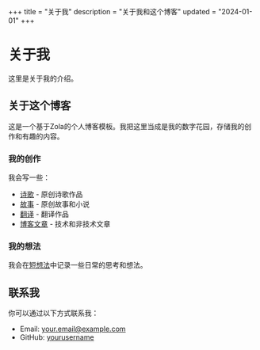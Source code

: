 +++
title = "关于我"
description = "关于我和这个博客"
updated = "2024-01-01"
+++

# 关于我

这里是关于我的介绍。

## 关于这个博客

这是一个基于Zola的个人博客模板。我把这里当成是我的数字花园，存储我的创作和有趣的内容。

### 我的创作

我会写一些：

- [诗歌](/poem/) - 原创诗歌作品
- [故事](/story/) - 原创故事和小说
- [翻译](/translations/) - 翻译作品
- [博客文章](/blog/) - 技术和非技术文章

### 我的想法

我会在[短想法](/thoughts/)中记录一些日常的思考和想法。

## 联系我

你可以通过以下方式联系我：

- Email: your.email@example.com
- GitHub: [yourusername](https://github.com/yourusername)
